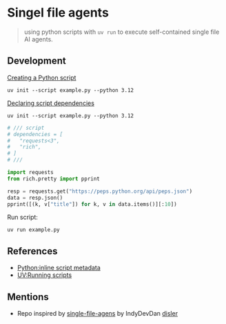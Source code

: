 # Singel file agents
> using python scripts with `uv run` to execute self-contained single file AI agents.

## Development

[Creating a Python script](https://docs.astral.sh/uv/guides/scripts/#creating-a-python-script)
```shell
uv init --script example.py --python 3.12
```

[Declaring script dependencies](https://docs.astral.sh/uv/guides/scripts/#declaring-script-dependencies)
```shell
uv init --script example.py --python 3.12
```

```python example.py
# /// script
# dependencies = [
#   "requests<3",
#   "rich",
# ]
# ///

import requests
from rich.pretty import pprint

resp = requests.get("https://peps.python.org/api/peps.json")
data = resp.json()
pprint([(k, v["title"]) for k, v in data.items()][:10])
```

Run script:
```shell
uv run example.py
```

## References
- [Python:inline script metadata](https://packaging.python.org/en/latest/specifications/inline-script-metadata/#inline-script-metadata)
- [UV:Running scripts](https://docs.astral.sh/uv/guides/scripts/#running-scripts)

## Mentions
- Repo inspired by [single-file-agens](https://github.com/disler/single-file-agents) by IndyDevDan [disler](https://github.com/disler)
